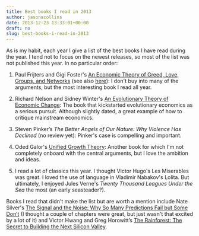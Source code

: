 ```yaml
---
title: Best books I read in 2013
author: jasonacollins
date: 2013-12-23 13:33:01+00:00
draft: no
slug: best-books-i-read-in-2013
---
```


As is my habit, each year I give a list of the best books I have read during the year. I tend not to focus on the newest releases, so most of the list was not published this year. In no particular order:
	
  1. Paul Frijters and Gigi Foster's [An Economic Theory of Greed, Love, Groups, and Networks](https://www.jasoncollins.blog/an-economic-theory-of-greed-love-groups-and-networks/) (see also [here](https://www.jasoncollins.blog/the-love-principle/)): I don't buy into many of the arguments, but the most interesting book I read all year.

	
  2. Richard Nelson and Sidney Winter's [An Evolutionary Theory of Economic Change](https://www.jasoncollins.blog/nelson-and-winters-an-evolutionary-theory-of-economic-change/): The book that kickstarted evolutionary economics as a serious pursuit. Although slightly dated, a great example of how to critique mainstream economics.

	
  3. Steven Pinker’s *The Better Angels of Our Nature: Why Violence Has Declined* (no review yet): Pinker's case is compelling and important.

	
  4. Oded Galor's [Unified Growth Theory](https://www.jasoncollins.blog/galors-unified-growth-theory/): Another book for which I'm not completely onboard with the central arguments, but I love the ambition and ideas.

	
  5. I read a lot of classics this year. I thought Victor Hugo's Les Miserables was great. I loved the use of language in Vladimir Nabakov's Lolita. But ultimately, I enjoyed Jules Verne's *Twenty Thousand Leagues Under the Sea* the most (an early seasteader?).


Books I read that didn't make the list but are worth a mention include Nate Silver's [The Signal and the Noise: Why So Many Predictions Fail but Some Don’t](https://www.jasoncollins.blog/silvers-the-signal-and-the-noise/) (I thought a couple of chapters were great, but just wasn't that excited by a lot of it) and Victor Hwang and Greg Horowitt’s [The Rainforest: The Secret to Building the Next Silicon Valley](https://www.jasoncollins.blog/hwang-and-horowitts-the-rainforest/).
